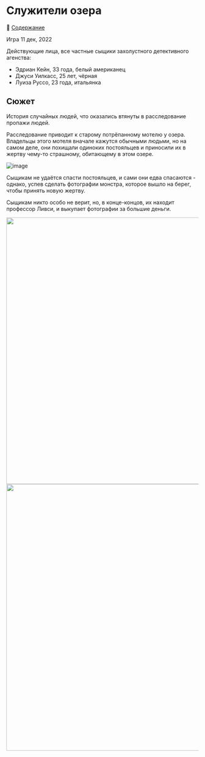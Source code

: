 # Служители озера

🔖 [Содержание](https://github.com/8kto/ttrpg-recaps/tree/main/Call-of-Cthulhu/Club-of-Explorers-of-the-Unknown)

Игра 11 дек, 2022

Действующие лица, все частные сыщики захолустного детективного агенства:

- Эдриан Кейн, 33 года, белый американец
- Джуси Уилкасс, 25 лет, чёрная
- Луиза Руссо, 23 года, итальянка

## Сюжет

История случайных людей, что оказались втянуты в расследование пропажи людей.

Расследование приводит к старому потрёпанному мотелю у озера. Владельцы этого мотеля вначале кажутся обычными людьми, но
на самом деле, они похищали одиноких постояльцев и приносили их в жертву чему-то страшному, обитающему в этом озере.

![image](https://user-images.githubusercontent.com/18572703/216685532-606914e3-fd11-433e-b547-ff6a1accfaf0.png)

Сыщикам не удаётся спасти постояльцев, и сами они едва спасаются - однако, успев сделать фотографии монстра, которое
вышло на берег, чтобы принять новую жертву.

Сыщикам никто особо не верит, но, в конце-концов, их находит профессор Ливси, и выкупает фотографии за большие деньги.

<img src="https://user-images.githubusercontent.com/18572703/216686061-f649da27-4109-4946-b9fa-42e4744a7ed4.png" style="width: 700px" />

<img src="https://user-images.githubusercontent.com/18572703/216685657-fcad3e31-0dc8-42e7-941d-ba152218e3e2.png" style="width: 700px" />
